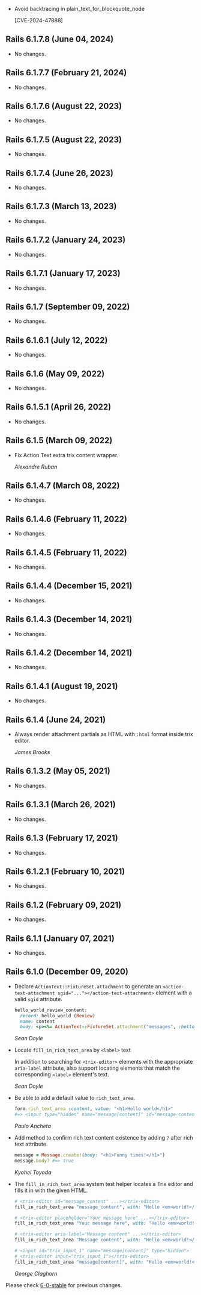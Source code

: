 *   Avoid backtracing in plain_text_for_blockquote_node

    [CVE-2024-47888]


## Rails 6.1.7.8 (June 04, 2024) ##

*   No changes.


## Rails 6.1.7.7 (February 21, 2024) ##

*   No changes.


## Rails 6.1.7.6 (August 22, 2023) ##

*   No changes.


## Rails 6.1.7.5 (August 22, 2023) ##

*   No changes.


## Rails 6.1.7.4 (June 26, 2023) ##

*   No changes.


## Rails 6.1.7.3 (March 13, 2023) ##

*   No changes.


## Rails 6.1.7.2 (January 24, 2023) ##

*   No changes.


## Rails 6.1.7.1 (January 17, 2023) ##

*   No changes.


## Rails 6.1.7 (September 09, 2022) ##

*   No changes.


## Rails 6.1.6.1 (July 12, 2022) ##

*   No changes.


## Rails 6.1.6 (May 09, 2022) ##

*   No changes.


## Rails 6.1.5.1 (April 26, 2022) ##

*   No changes.


## Rails 6.1.5 (March 09, 2022) ##

*   Fix Action Text extra trix content wrapper.

    *Alexandre Ruban*


## Rails 6.1.4.7 (March 08, 2022) ##

*   No changes.


## Rails 6.1.4.6 (February 11, 2022) ##

*   No changes.


## Rails 6.1.4.5 (February 11, 2022) ##

*   No changes.


## Rails 6.1.4.4 (December 15, 2021) ##

*   No changes.


## Rails 6.1.4.3 (December 14, 2021) ##

*   No changes.


## Rails 6.1.4.2 (December 14, 2021) ##

*   No changes.


## Rails 6.1.4.1 (August 19, 2021) ##

*   No changes.


## Rails 6.1.4 (June 24, 2021) ##

*   Always render attachment partials as HTML with `:html` format inside trix editor.

    *James Brooks*


## Rails 6.1.3.2 (May 05, 2021) ##

*   No changes.


## Rails 6.1.3.1 (March 26, 2021) ##

*   No changes.


## Rails 6.1.3 (February 17, 2021) ##

*   No changes.


## Rails 6.1.2.1 (February 10, 2021) ##

*   No changes.


## Rails 6.1.2 (February 09, 2021) ##

*   No changes.


## Rails 6.1.1 (January 07, 2021) ##

*   No changes.


## Rails 6.1.0 (December 09, 2020) ##

*   Declare `ActionText::FixtureSet.attachment` to generate an
    `<action-text-attachment sgid="..."></action-text-attachment>` element with
    a valid `sgid` attribute.

    ```ruby
    hello_world_review_content:
      record: hello_world (Review)
      name: content
      body: <p><%= ActionText::FixtureSet.attachment("messages", :hello_world) %> is great!</p>
    ```

    *Sean Doyle*

*   Locate `fill_in_rich_text_area` by `<label>` text

    In addition to searching for `<trix-editor>` elements with the appropriate
    `aria-label` attribute, also support locating elements that match the
    corresponding `<label>` element's text.

    *Sean Doyle*

*   Be able to add a default value to `rich_text_area`.

    ```ruby
    form.rich_text_area :content, value: "<h1>Hello world</h1>"
    #=> <input type="hidden" name="message[content]" id="message_content_trix_input_message_1" value="<h1>Hello world</h1>">
    ```

    *Paulo Ancheta*

*   Add method to confirm rich text content existence by adding `?` after rich
    text attribute.

    ```ruby
    message = Message.create!(body: "<h1>Funny times!</h1>")
    message.body? #=> true
    ```

    *Kyohei Toyoda*

*   The `fill_in_rich_text_area` system test helper locates a Trix editor
    and fills it in with the given HTML.

    ```ruby
    # <trix-editor id="message_content" ...></trix-editor>
    fill_in_rich_text_area "message_content", with: "Hello <em>world!</em>"

    # <trix-editor placeholder="Your message here" ...></trix-editor>
    fill_in_rich_text_area "Your message here", with: "Hello <em>world!</em>"

    # <trix-editor aria-label="Message content" ...></trix-editor>
    fill_in_rich_text_area "Message content", with: "Hello <em>world!</em>"

    # <input id="trix_input_1" name="message[content]" type="hidden">
    # <trix-editor input="trix_input_1"></trix-editor>
    fill_in_rich_text_area "message[content]", with: "Hello <em>world!</em>"
    ```

    *George Claghorn*


Please check [6-0-stable](https://github.com/rails/rails/blob/6-0-stable/actiontext/CHANGELOG.md) for previous changes.
